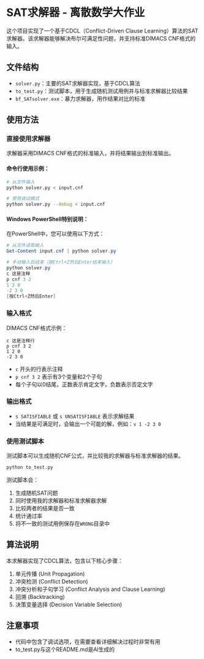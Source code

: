 # SAT求解器 - 离散数学大作业

这个项目实现了一个基于CDCL（Conflict-Driven Clause Learning）算法的SAT求解器。该求解器能够解决布尔可满足性问题，并支持标准DIMACS CNF格式的输入。

## 文件结构

- `solver.py`：主要的SAT求解器实现，基于CDCL算法
- `to_test.py`：测试脚本，用于生成随机测试用例并与标准求解器比较结果
- `bf_SATsolver.exe`：暴力求解器，用作结果对比的标准

## 使用方法

### 直接使用求解器

求解器采用DIMACS CNF格式的标准输入，并将结果输出到标准输出。

#### 命令行使用示例：

```bash
# 从文件输入
python solver.py < input.cnf

# 使用调试模式
python solver.py --debug < input.cnf
```

#### Windows PowerShell特别说明：

在PowerShell中，您可以使用以下方式：

```powershell
# 从文件读取输入
Get-Content input.cnf | python solver.py

# 手动输入后结束（按Ctrl+Z然后Enter结束输入）
python solver.py
c 这是注释
p cnf 3 2
1 2 0
-2 3 0
[按Ctrl+Z然后Enter]
```

### 输入格式

DIMACS CNF格式示例：
```
c 这是注释行
p cnf 3 2
1 2 0
-2 3 0
```

- `c` 开头的行表示注释
- `p cnf 3 2` 表示有3个变量和2个子句
- 每个子句以0结尾，正数表示肯定文字，负数表示否定文字

### 输出格式

- `s SATISFIABLE` 或 `s UNSATISFIABLE` 表示求解结果
- 当结果是可满足时，会输出一个可能的解，例如：`v 1 -2 3 0`

### 使用测试脚本

测试脚本可以生成随机CNF公式，并比较我的求解器与标准求解器的结果。

```bash
python to_test.py
```

测试脚本会：
1. 生成随机SAT问题
2. 同时使用我的求解器和标准求解器求解
3. 比较两者的结果是否一致
4. 统计通过率
5. 将不一致的测试用例保存在`WRONG`目录中

## 算法说明

本求解器实现了CDCL算法，包含以下核心步骤：
1. 单元传播 (Unit Propagation)
2. 冲突检测 (Conflict Detection)
3. 冲突分析和子句学习 (Conflict Analysis and Clause Learning)
4. 回溯 (Backtracking)
5. 决策变量选择 (Decision Variable Selection)

## 注意事项

- 代码中包含了调试选项，在需要查看详细解决过程时非常有用
- to_test.py与这个README.md是AI生成的
